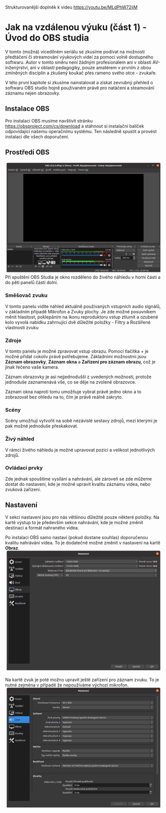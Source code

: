 Strukturovanější doplněk k videu https://youtu.be/MLdPhW72ijM
# Jak na vzdálenou výuku (část 1) - Úvod do OBS studia

V tomto (možná) vícedílném seriálu se zkusíme podívat na možnosti předtáčení či streamování výukových videí za pomoci volně dostupného softwaru. Autor v tomto směru není žádným profesionálem ani v oblasti AV-inženýrství, ani v oblasti pedagogiky, pouze amatérem v prvním z obou zmíněných disciplín a zkušený koukač přes rameno svého otce - zvukaře.

V této první kapitole si zkusíme nainstalovat a získat zevrubný přehled o softwaru OBS studio hojně používaném právě pro natáčení a steamování záznamu nejen obrazovky.
## Instalace OBS

Pro instalaci OBS musíme navštívit stránku https://obsproject.com/cs/download a stáhnout si instalační balíček odpovídající našemu operačnímu systému. Ten následně spustit a provést instalaci dle všech doporučení.

## Prostředí OBS
![Prostředí OBS](obr/OBS.png)
Při spuštění OBS Studia je okno rozděleno do živého náhledu v horní části a do pěti panelů části dolní.

### Směšovač zvuku
V tomto panelu vidíte náhled aktuálně používaných vstupních audio signálů, v základním případě Mikrofon a Zvuky plochy. Je zde možné posuvníkem měnit hlasitost, poklepáním na ikonu reproduktoru vstup ztlumit a ozubené kolo vyvolá nabídku zahrnující dvě důležité položky - Filtry a Rozšířené vlastnosti zvuku

### Zdroje
V tomto panelu je možné zpravovat vstup obrazu. Pomocí tlačítka + je možné přidat cokoliv právě potřebujeme. Základními možnostmi jsou **Záznam obrazovky**, **Záznam okna** a **Zařízení pro záznam obrazu**, což je jinak řečeno vaše kamera.

Záznam obrazovky je asi nejjednodušší z uvedených možností, protože jednoduše zaznamenává vše, co se děje na zvolené obrazovce. 

Záznam okna naproti tomu umožňuje vybrat právě jedno okno a to zobrazovat bez ohledu na to, čím je právě reálně zakryto.

### Scény
Scény umožňují vytvořit na sobě nezávislé sestavy zdrojů, mezi kterými je pak možné jednoduše přeskakovat.

### Živý náhled
V rámci živého náhledu je možné upravovat pozici a velikost jednotlivých zdrojů.

### Ovládací prvky
Zde jednak spouštíme vysílání a nahrávání, ale zároveň se zde můžeme dostat do nastavení, kde je možné upravit kvalitu záznamu videa, nebo zvuková zařízení.

## Nastavení
V sekci nastavení jsou pro nás většinou důležité pouze některé položky. Na kartě výstup to je především sekce nahrávání, kde je možné změnit destinaci a formát nahraného videa.

Po instalaci OBS samo nastaví (pokud dostane souhlas) doporučenou kvalitu nahrávání videa. To je dodatečně možné změnit v nastavení na kartě **Obraz**.
![Nastavení obrazu](obr/video.png)

Na kartě zvuk je poté možno upravit ještě zařízení pro záznam zvuku. To je nutné zejména v případě že nepoužíváme výchozí mikrofon. 
![Nastavení zvuku](obr/zvuk.png)